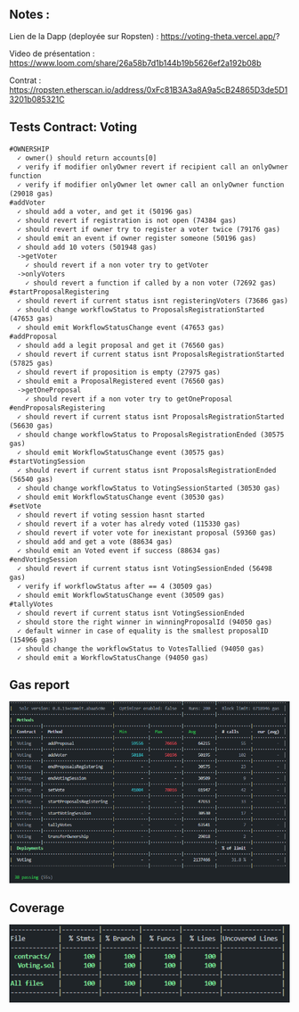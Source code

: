 ## Notes : 

Lien de la Dapp (deployée sur Ropsten) : https://voting-theta.vercel.app/?

Video de présentation : https://www.loom.com/share/26a58b7d1b144b19b5626ef2a192b08b

Contrat : https://ropsten.etherscan.io/address/0xFc81B3A3a8A9a5cB24865D3de5D13201b085321C

## Tests Contract: Voting

    #OWNERSHIP
      ✓ owner() should return accounts[0]
      ✓ verify if modifier onlyOwner revert if recipient call an onlyOwner function
      ✓ verify if modifier onlyOwner let owner call an onlyOwner function (29018 gas)
    #addVoter
      ✓ should add a voter, and get it (50196 gas)
      ✓ should revert if registration is not open (74384 gas)
      ✓ should revert if owner try to register a voter twice (79176 gas)
      ✓ should emit an event if owner register someone (50196 gas)
      ✓ should add 10 voters (501948 gas)
      ->getVoter
        ✓ should revert if a non voter try to getVoter
      ->onlyVoters
        ✓ should revert a function if called by a non voter (72692 gas)
    #startProposalRegistering
      ✓ should revert if current status isnt registeringVoters (73686 gas)
      ✓ should change workflowStatus to ProposalsRegistrationStarted (47653 gas)
      ✓ should emit WorkflowStatusChange event (47653 gas)
    #addProposal
      ✓ should add a legit proposal and get it (76560 gas)
      ✓ should revert if current status isnt ProposalsRegistrationStarted (57825 gas)
      ✓ should revert if proposition is empty (27975 gas)
      ✓ should emit a ProposalRegistered event (76560 gas)
      ->getOneProposal
        ✓ should revert if a non voter try to getOneProposal
    #endProposalsRegistering
      ✓ should revert if current status isnt ProposalsRegistrationStarted (56630 gas)
      ✓ should change workflowStatus to ProposalsRegistrationEnded (30575 gas)
      ✓ should emit WorkflowStatusChange event (30575 gas)
    #startVotingSession
      ✓ should revert if current status isnt ProposalsRegistrationEnded (56540 gas)
      ✓ should change workflowStatus to VotingSessionStarted (30530 gas)
      ✓ should emit WorkflowStatusChange event (30530 gas)
    #setVote
      ✓ should revert if voting session hasnt started
      ✓ should revert if a voter has alredy voted (115330 gas)
      ✓ should revert if voter vote for inexistant proposal (59360 gas)
      ✓ should add and get a vote (88634 gas)
      ✓ should emit an Voted event if success (88634 gas)
    #endVotingSession
      ✓ should revert if current status isnt VotingSessionEnded (56498 gas)
      ✓ verify if workflowStatus after == 4 (30509 gas)
      ✓ should emit WorkflowStatusChange event (30509 gas)
    #tallyVotes
      ✓ should revert if current status isnt VotingSessionEnded
      ✓ should store the right winner in winningProposalId (94050 gas)
      ✓ default winner in case of equality is the smallest proposalID (154966 gas)
      ✓ should change the workflowStatus to VotesTallied (94050 gas)
      ✓ should emit a WorkflowStatusChange (94050 gas)

## Gas report

![gas reporting](https://github.com/amsteradams/Voting-Dapp/blob/main/capture-ethGasReporting-voting.png)

## Coverage 

![gas reporting](https://github.com/amsteradams/Voting-Dapp/blob/main/coverage.PNG)